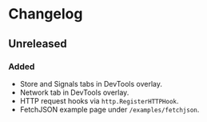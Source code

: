 # Changelog

## Unreleased

### Added
- Store and Signals tabs in DevTools overlay.
- Network tab in DevTools overlay.
- HTTP request hooks via `http.RegisterHTTPHook`.
- FetchJSON example page under `/examples/fetchjson`.
